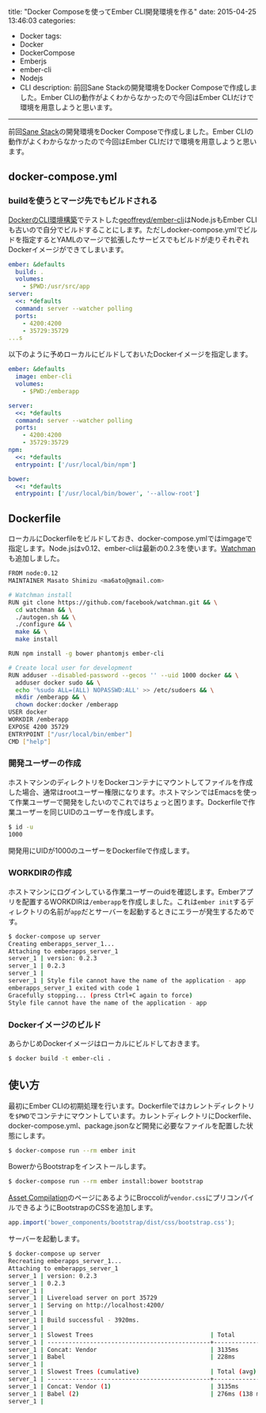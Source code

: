 title: "Docker Composeを使ってEmber CLI開発環境を作る"
date: 2015-04-25 13:46:03
categories:
 - Docker
tags:
 - Docker
 - DockerCompose
 - Emberjs
 - ember-cli
 - Nodejs
 - CLI
description: 前回Sane Stackの開発環境をDocker Composeで作成しました。Ember CLIの動作がよくわからなかったので今回はEmber CLIだけで環境を用意しようと思います。
---

前回[Sane Stack](/2015/04/24/sane-stack-emberjs-salisjs-docker-compose-quickstart/)の開発環境をDocker Composeで作成しました。Ember CLIの動作がよくわからなかったので今回はEmber CLIだけで環境を用意しようと思います。

<!-- more -->

## docker-compose.yml

### buildを使うとマージ先でもビルドされる

[DockerのCLI環境構築](/2015/04/22/docker-container-cli-pattern/)でテストした[geoffreyd/ember-cli](https://github.com/geoffreyd/ember-cli-docker)はNode.jsもEmber CLIも古いので自分でビルドすることにします。ただしdocker-compose.ymlでビルドを指定するとYAMLのマージで拡張したサービスでもビルドが走りそれぞれDockerイメージができてしまいます。

```yaml ~/compose_apps/docker-compose.yml
ember: &defaults
  build: .
  volumes:
    - $PWD:/usr/src/app
server:
  <<: *defaults
  command: server --watcher polling
  ports:
    - 4200:4200
    - 35729:35729
...s
```

以下のように予めローカルにビルドしておいたDockerイメージを指定します。

```yaml ~/compose_apps/docker-compose.yml
ember: &defaults
  image: ember-cli
  volumes:
    - $PWD:/emberapp

server:
  <<: *defaults
  command: server --watcher polling
  ports:
    - 4200:4200
    - 35729:35729
npm:
  <<: *defaults
  entrypoint: ['/usr/local/bin/npm']

bower:
  <<: *defaults
  entrypoint: ['/usr/local/bin/bower', '--allow-root']
```

## Dockerfile

ローカルにDockerfileをビルドしておき、docker-compose.ymlではimgageで指定します。Node.jsはv0.12、ember-cliは最新の0.2.3を使います。[Watchman](https://facebook.github.io/watchman/)も追加しました。

``` bash ~/ember_apps/Dockerfile
FROM node:0.12
MAINTAINER Masato Shimizu <ma6ato@gmail.com>

# Watchman install
RUN git clone https://github.com/facebook/watchman.git && \
  cd watchman && \
  ./autogen.sh && \
  ./configure && \
  make && \
  make install

RUN npm install -g bower phantomjs ember-cli

# Create local user for development
RUN adduser --disabled-password --gecos '' --uid 1000 docker && \
  adduser docker sudo && \
  echo '%sudo ALL=(ALL) NOPASSWD:ALL' >> /etc/sudoers && \
  mkdir /emberapp && \
  chown docker:docker /emberapp
USER docker
WORKDIR /emberapp
EXPOSE 4200 35729
ENTRYPOINT ["/usr/local/bin/ember"]
CMD ["help"]
```


### 開発ユーザーの作成

ホストマシンのディレクトリをDockerコンテナにマウントしてファイルを作成した場合、通常はrootユーザー権限になります。ホストマシンではEmacsを使って作業ユーザーで開発をしたいのでこれではちょっと困ります。Dockerfileで作業ユーザーを同じUIDのユーザーを作成します。

``` bash
$ id -u
1000
```

開発用にUIDが1000のユーザーをDockerfileで作成します。

### WORKDIRの作成

ホストマシンにログインしている作業ユーザーのuidを確認します。Emberアプリを配置するWORKDIRは`/emberapp`を作成しました。これは`ember init`するディレクトリの名前が`app`だとサーバーを起動するときにエラーが発生するためです。

```bash 
$ docker-compose up server
Creating emberapps_server_1...
Attaching to emberapps_server_1
server_1 | version: 0.2.3
server_1 | 0.2.3
server_1 |
server_1 | Style file cannot have the name of the application - app
emberapps_server_1 exited with code 1
Gracefully stopping... (press Ctrl+C again to force)
Style file cannot have the name of the application - app
```

### Dockerイメージのビルド

あらかじめDockerイメージはローカルにビルドしておきます。

``` bash
$ docker build -t ember-cli .
```

## 使い方

最初にEmber CLIの初期処理を行います。Dockerfileではカレントディレクトリを`$PWD`でコンテナにマウントしています。カレントディレクトリにDockerfile、docker-compose.yml、package.jsonなど開発に必要なファイルを配置した状態にします。

``` bash
$ docker-compose run --rm ember init
```

BowerからBootstrapをインストールします。

``` bash
$ docker-compose run --rm ember install:bower bootstrap
```

[Asset Compilation](http://www.ember-cli.com/#asset-compilation)のページにあるようにBroccoliが`vendor.css`にプリコンパイルできるようにBootstrapのCSSを追加します。

``` js ~/ember_apps/Brocfile.js
app.import('bower_components/bootstrap/dist/css/bootstrap.css');
```

サーバーを起動します。

``` bash
$ docker-compose up server
Recreating emberapps_server_1...
Attaching to emberapps_server_1
server_1 | version: 0.2.3
server_1 | 0.2.3
server_1 |
server_1 | Livereload server on port 35729
server_1 | Serving on http://localhost:4200/
server_1 |
server_1 | Build successful - 3920ms.
server_1 |
server_1 | Slowest Trees                                 | Total
server_1 | ----------------------------------------------+---------------------
server_1 | Concat: Vendor                                | 3135ms
server_1 | Babel                                         | 228ms
server_1 |
server_1 | Slowest Trees (cumulative)                    | Total (avg)
server_1 | ----------------------------------------------+---------------------
server_1 | Concat: Vendor (1)                            | 3135ms
server_1 | Babel (2)                                     | 276ms (138 ms)
server_1 |
```

